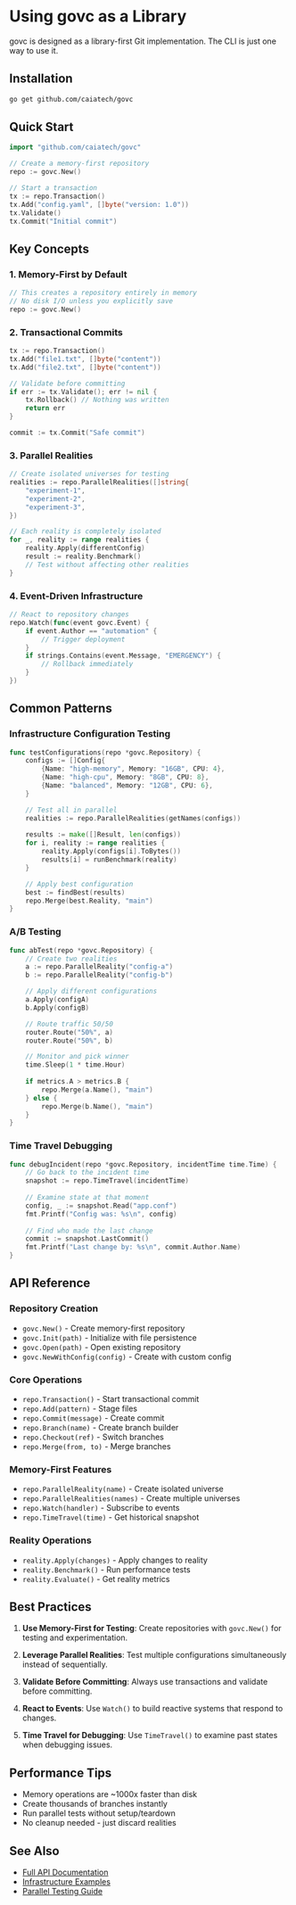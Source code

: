 # Using govc as a Library

govc is designed as a library-first Git implementation. The CLI is just one way to use it.

## Installation

```bash
go get github.com/caiatech/govc
```

## Quick Start

```go
import "github.com/caiatech/govc"

// Create a memory-first repository
repo := govc.New()

// Start a transaction
tx := repo.Transaction()
tx.Add("config.yaml", []byte("version: 1.0"))
tx.Validate()
tx.Commit("Initial commit")
```

## Key Concepts

### 1. Memory-First by Default

```go
// This creates a repository entirely in memory
// No disk I/O unless you explicitly save
repo := govc.New()
```

### 2. Transactional Commits

```go
tx := repo.Transaction()
tx.Add("file1.txt", []byte("content"))
tx.Add("file2.txt", []byte("content"))

// Validate before committing
if err := tx.Validate(); err != nil {
    tx.Rollback() // Nothing was written
    return err
}

commit := tx.Commit("Safe commit")
```

### 3. Parallel Realities

```go
// Create isolated universes for testing
realities := repo.ParallelRealities([]string{
    "experiment-1",
    "experiment-2",
    "experiment-3",
})

// Each reality is completely isolated
for _, reality := range realities {
    reality.Apply(differentConfig)
    result := reality.Benchmark()
    // Test without affecting other realities
}
```

### 4. Event-Driven Infrastructure

```go
// React to repository changes
repo.Watch(func(event govc.Event) {
    if event.Author == "automation" {
        // Trigger deployment
    }
    if strings.Contains(event.Message, "EMERGENCY") {
        // Rollback immediately
    }
})
```

## Common Patterns

### Infrastructure Configuration Testing

```go
func testConfigurations(repo *govc.Repository) {
    configs := []Config{
        {Name: "high-memory", Memory: "16GB", CPU: 4},
        {Name: "high-cpu", Memory: "8GB", CPU: 8},
        {Name: "balanced", Memory: "12GB", CPU: 6},
    }

    // Test all in parallel
    realities := repo.ParallelRealities(getNames(configs))
    
    results := make([]Result, len(configs))
    for i, reality := range realities {
        reality.Apply(configs[i].ToBytes())
        results[i] = runBenchmark(reality)
    }

    // Apply best configuration
    best := findBest(results)
    repo.Merge(best.Reality, "main")
}
```

### A/B Testing

```go
func abTest(repo *govc.Repository) {
    // Create two realities
    a := repo.ParallelReality("config-a")
    b := repo.ParallelReality("config-b")

    // Apply different configurations
    a.Apply(configA)
    b.Apply(configB)

    // Route traffic 50/50
    router.Route("50%", a)
    router.Route("50%", b)

    // Monitor and pick winner
    time.Sleep(1 * time.Hour)
    
    if metrics.A > metrics.B {
        repo.Merge(a.Name(), "main")
    } else {
        repo.Merge(b.Name(), "main")
    }
}
```

### Time Travel Debugging

```go
func debugIncident(repo *govc.Repository, incidentTime time.Time) {
    // Go back to the incident time
    snapshot := repo.TimeTravel(incidentTime)
    
    // Examine state at that moment
    config, _ := snapshot.Read("app.conf")
    fmt.Printf("Config was: %s\n", config)
    
    // Find who made the last change
    commit := snapshot.LastCommit()
    fmt.Printf("Last change by: %s\n", commit.Author.Name)
}
```

## API Reference

### Repository Creation

- `govc.New()` - Create memory-first repository
- `govc.Init(path)` - Initialize with file persistence
- `govc.Open(path)` - Open existing repository
- `govc.NewWithConfig(config)` - Create with custom config

### Core Operations

- `repo.Transaction()` - Start transactional commit
- `repo.Add(pattern)` - Stage files
- `repo.Commit(message)` - Create commit
- `repo.Branch(name)` - Create branch builder
- `repo.Checkout(ref)` - Switch branches
- `repo.Merge(from, to)` - Merge branches

### Memory-First Features

- `repo.ParallelReality(name)` - Create isolated universe
- `repo.ParallelRealities(names)` - Create multiple universes
- `repo.Watch(handler)` - Subscribe to events
- `repo.TimeTravel(time)` - Get historical snapshot

### Reality Operations

- `reality.Apply(changes)` - Apply changes to reality
- `reality.Benchmark()` - Run performance tests
- `reality.Evaluate()` - Get reality metrics

## Best Practices

1. **Use Memory-First for Testing**: Create repositories with `govc.New()` for testing and experimentation.

2. **Leverage Parallel Realities**: Test multiple configurations simultaneously instead of sequentially.

3. **Validate Before Committing**: Always use transactions and validate before committing.

4. **React to Events**: Use `Watch()` to build reactive systems that respond to changes.

5. **Time Travel for Debugging**: Use `TimeTravel()` to examine past states when debugging issues.

## Performance Tips

- Memory operations are ~1000x faster than disk
- Create thousands of branches instantly
- Run parallel tests without setup/teardown
- No cleanup needed - just discard realities

## See Also

- [Full API Documentation](https://pkg.go.dev/github.com/caiatech/govc)
- [Infrastructure Examples](../infrastructure/)
- [Parallel Testing Guide](../parallel-testing/)